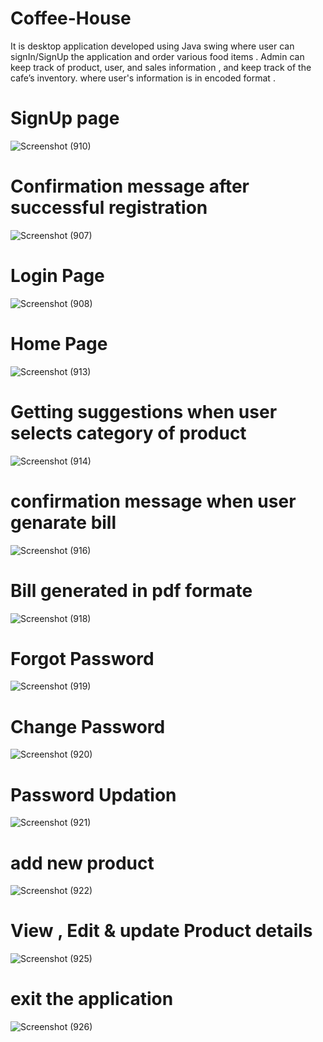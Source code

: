 # Coffee-House 
It is desktop application  developed  using Java swing where user can signIn/SignUp the application and order various food items .
Admin can keep track of product, user, and sales information , and keep track of the cafe’s inventory. where user's information is in encoded format .

# SignUp page
![Screenshot (910)](https://user-images.githubusercontent.com/88956395/188107539-ee196e63-332a-409d-bf07-7bd1d1224f7a.png)

# Confirmation message after successful registration 
![Screenshot (907)](https://user-images.githubusercontent.com/88956395/188107396-ab33bfc4-a036-455c-8f50-c9856909e58a.png)

# Login Page
![Screenshot (908)](https://user-images.githubusercontent.com/88956395/188107452-47235031-ebc2-451b-9973-29aba7fb3393.png)

# Home Page
![Screenshot (913)](https://user-images.githubusercontent.com/88956395/188107691-cbc3bf3f-1813-4a75-af79-42bdfd2a59ee.png)
# Getting suggestions when user selects category of product
![Screenshot (914)](https://user-images.githubusercontent.com/88956395/188107936-1cb24d2f-b9a0-4d7c-9949-c5d1cda105be.png)

# confirmation message when user genarate bill
![Screenshot (916)](https://user-images.githubusercontent.com/88956395/188108174-dddca432-9044-478a-9d6b-f5083736950e.png)

# Bill generated in pdf formate
![Screenshot (918)](https://user-images.githubusercontent.com/88956395/188108522-0c7c64a7-724b-4eb2-9f3c-fac408c31b54.png)

# Forgot Password
![Screenshot (919)](https://user-images.githubusercontent.com/88956395/188110397-847ccb0c-0ee1-4a2d-8633-ab96dfd3007d.png)

# Change Password
![Screenshot (920)](https://user-images.githubusercontent.com/88956395/188112901-51a31b5a-b96b-48f7-ab00-60465f60d4a6.png)

# Password Updation
![Screenshot (921)](https://user-images.githubusercontent.com/88956395/188112915-ffb34fcd-2763-4eaf-a743-c44329f69bc2.png)

# add new product
![Screenshot (922)](https://user-images.githubusercontent.com/88956395/188113863-609164d1-a6cc-4453-a173-8385a8359a78.png)

# View , Edit & update Product details
![Screenshot (925)](https://user-images.githubusercontent.com/88956395/188113804-964b345e-687c-466c-bc3c-1150499abaa8.png)

# exit the application 
![Screenshot (926)](https://user-images.githubusercontent.com/88956395/188114158-d9940312-8ecf-4322-a582-35c85f5b1a7d.png)


